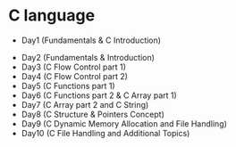 # C language
* <a href=""></a>Day1  (Fundamentals & C Introduction)
- Day2 (Fundamentals & Introduction)
- Day3 (C Flow Control part 1)
- Day4 (C Flow Control part 2)
- Day5 (C Functions part 1)
- Day6 (C Functions part 2 & C Array part 1)
- Day7 (C Array part 2 and C String)
- Day8 (C Structure & Pointers Concept)
- Day9 (C Dynamic Memory Allocation and File Handling)
- Day10 (C File Handling and Additional Topics)
